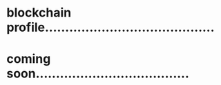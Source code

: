 # blockchain profile..........................................
# coming soon......................................

